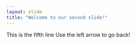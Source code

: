 ```yaml
---
layout: slide
title: "Welcome to our second slide!"
---
```

This is the fifth line
Use the left arrow to go back!
